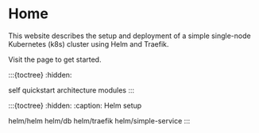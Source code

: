 # Home

This website describes the setup and deployment of a simple single-node Kubernetes (k8s) cluster using Helm and Traefik.

Visit the [](quickstart.md) page to get started.

:::{toctree}
:hidden:

self
quickstart
architecture
modules
:::

:::{toctree}
:hidden:
:caption: Helm setup

helm/helm
helm/db
helm/traefik
helm/simple-service
:::